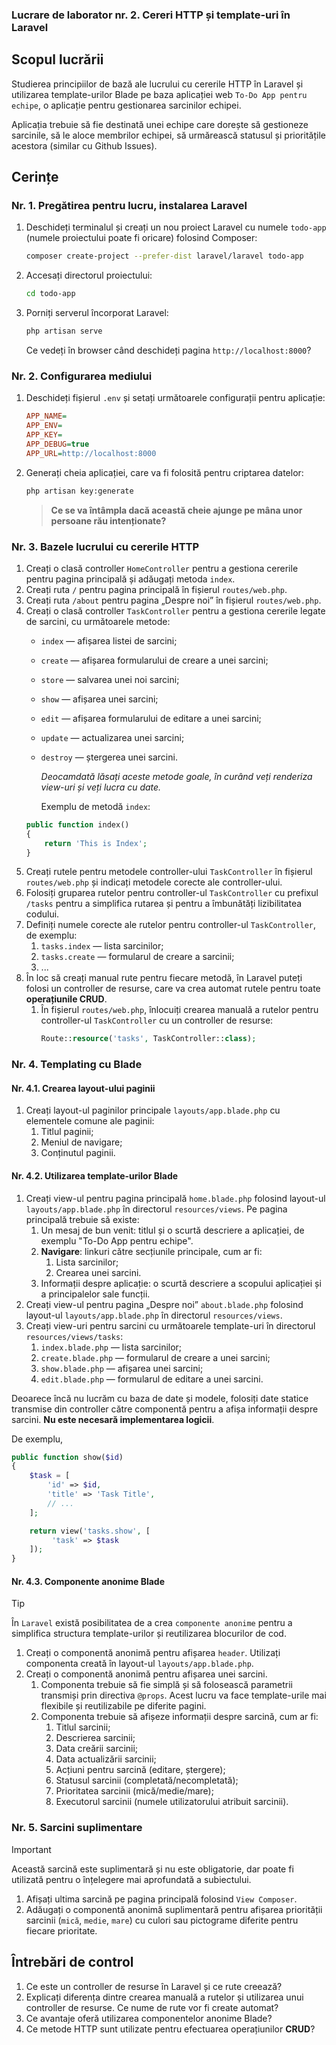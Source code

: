 ### Lucrare de laborator nr. 2. Cereri HTTP și template-uri în Laravel

## Scopul lucrării

Studierea principiilor de bază ale lucrului cu cererile HTTP în Laravel și utilizarea template-urilor Blade pe baza aplicației web `To-Do App pentru echipe`, o aplicație pentru gestionarea sarcinilor echipei.

Aplicația trebuie să fie destinată unei echipe care dorește să gestioneze sarcinile, să le aloce membrilor echipei, să urmărească statusul și prioritățile acestora (similar cu Github Issues).

## Cerințe

### Nr. 1. Pregătirea pentru lucru, instalarea Laravel

1. Deschideți terminalul și creați un nou proiect Laravel cu numele `todo-app` (numele proiectului poate fi oricare) folosind Composer:
   ```bash
   composer create-project --prefer-dist laravel/laravel todo-app
   ```
2. Accesați directorul proiectului:
   ```bash
   cd todo-app
   ```
3. Porniți serverul încorporat Laravel:
   ```bash
   php artisan serve
   ```
   Ce vedeți în browser când deschideți pagina `http://localhost:8000`?

### Nr. 2. Configurarea mediului

1. Deschideți fișierul `.env` și setați următoarele configurații pentru aplicație:
   ```ini
   APP_NAME=
   APP_ENV=
   APP_KEY=
   APP_DEBUG=true
   APP_URL=http://localhost:8000
   ```
2. Generați cheia aplicației, care va fi folosită pentru criptarea datelor:
   ```bash
   php artisan key:generate
   ```
   > **Ce se va întâmpla dacă această cheie ajunge pe mâna unor persoane rău intenționate?**

### Nr. 3. Bazele lucrului cu cererile HTTP

1. Creați o clasă controller `HomeController` pentru a gestiona cererile pentru pagina principală și adăugați metoda `index`.
2. Creați ruta `/` pentru pagina principală în fișierul `routes/web.php`.
3. Creați ruta `/about` pentru pagina „Despre noi” în fișierul `routes/web.php`.
4. Creați o clasă controller `TaskController` pentru a gestiona cererile legate de sarcini, cu următoarele metode:
   - `index` — afișarea listei de sarcini;
   - `create` — afișarea formularului de creare a unei sarcini;
   - `store` — salvarea unei noi sarcini;
   - `show` — afișarea unei sarcini;
   - `edit` — afișarea formularului de editare a unei sarcini;
   - `update` — actualizarea unei sarcini;
   - `destroy` — ștergerea unei sarcini.
    
     _Deocamdată lăsați aceste metode goale, în curând veți renderiza view-uri și veți lucra cu date._  

     Exemplu de metodă `index`:
   ```php
   public function index()
   {
       return 'This is Index';
   }
   ```
5. Creați rutele pentru metodele controller-ului `TaskController` în fișierul `routes/web.php` și indicați metodele corecte ale controller-ului.
6. Folosiți gruparea rutelor pentru controller-ul `TaskController` cu prefixul `/tasks` pentru a simplifica rutarea și pentru a îmbunătăți lizibilitatea codului.
7. Definiți numele corecte ale rutelor pentru controller-ul `TaskController`, de exemplu:
   1. `tasks.index` — lista sarcinilor;
   2. `tasks.create` — formularul de creare a sarcinii;
   3. ...
8. În loc să creați manual rute pentru fiecare metodă, în Laravel puteți folosi un controller de resurse, care va crea automat rutele pentru toate **operațiunile CRUD**.
   1. În fișierul `routes/web.php`, înlocuiți crearea manuală a rutelor pentru controller-ul `TaskController` cu un controller de resurse:
      ```php
      Route::resource('tasks', TaskController::class);
      ```

### Nr. 4. Templating cu Blade

#### Nr. 4.1. Crearea layout-ului paginii

1. Creați layout-ul paginilor principale `layouts/app.blade.php` cu elementele comune ale paginii:
   1. Titlul paginii;
   2. Meniul de navigare;
   3. Conținutul paginii.

#### Nr. 4.2. Utilizarea template-urilor Blade

1. Creați view-ul pentru pagina principală `home.blade.php` folosind layout-ul `layouts/app.blade.php` în directorul `resources/views`. Pe pagina principală trebuie să existe:
   1. Un mesaj de bun venit: titlul și o scurtă descriere a aplicației, de exemplu "To-Do App pentru echipe".
   2. **Navigare**: linkuri către secțiunile principale, cum ar fi:
      1. Lista sarcinilor;
      2. Crearea unei sarcini.
   3. Informații despre aplicație: o scurtă descriere a scopului aplicației și a principalelor sale funcții.
2. Creați view-ul pentru pagina „Despre noi” `about.blade.php` folosind layout-ul `layouts/app.blade.php` în directorul `resources/views`.
3. Creați view-uri pentru sarcini cu următoarele template-uri în directorul `resources/views/tasks`:
   1. `index.blade.php` — lista sarcinilor;
   2. `create.blade.php` — formularul de creare a unei sarcini;
   3. `show.blade.php` — afișarea unei sarcini;
   4. `edit.blade.php` — formularul de editare a unei sarcini.

Deoarece încă nu lucrăm cu baza de date și modele, folosiți date statice transmise din controller către componentă pentru a afișa informații despre sarcini. **Nu este necesară implementarea logicii**.

De exemplu,

```php
public function show($id)
{
    $task = [
        'id' => $id,
        'title' => 'Task Title',
        // ...
    ];

    return view('tasks.show', [
         'task' => $task
    ]);
}
```

#### Nr. 4.3. Componente anonime Blade

> [!TIP]  
> În `Laravel` există posibilitatea de a crea `componente anonime` pentru a simplifica structura template-urilor și reutilizarea blocurilor de cod.

1. Creați o componentă anonimă pentru afișarea `header`. Utilizați componenta creată în layout-ul `layouts/app.blade.php`.
2. Creați o componentă anonimă pentru afișarea unei sarcini.
   1. Componenta trebuie să fie simplă și să folosească parametrii transmiși prin directiva `@props`. Acest lucru va face template-urile mai flexibile și reutilizabile pe diferite pagini.
   2. Componenta trebuie să afișeze informații despre sarcină, cum ar fi:
      1. Titlul sarcinii;
      2. Descrierea sarcinii;
      3. Data creării sarcinii;
      4. Data actualizării sarcinii;
      5. Acțiuni pentru sarcină (editare, ștergere);
      6. Statusul sarcinii (completată/necompletată);
      7. Prioritatea sarcinii (mică/medie/mare);
      8. Executorul sarcinii (numele utilizatorului atribuit sarcinii).

### Nr. 5. Sarcini suplimentare

> [!IMPORTANT]  
> Această sarcină este suplimentară și nu este obligatorie, dar poate fi utilizată pentru o înțelegere mai aprofundată a subiectului.

1. Afișați ultima sarcină pe pagina principală folosind `View Composer`.
2. Adăugați o componentă anonimă suplimentară pentru afișarea priorității sarcinii (`mică`, `medie`, `mare`) cu culori sau pictograme diferite pentru fiecare prioritate.

## Întrebări de control

1. Ce este un controller de resurse în Laravel și ce rute creează?
2. Explicați diferența dintre crearea manuală a rutelor și utilizarea unui controller de resurse. Ce nume de rute vor fi create automat?
3. Ce avantaje oferă utilizarea componentelor anonime Blade?
4. Ce metode HTTP sunt utilizate pentru efectuarea operațiunilor **CRUD**?